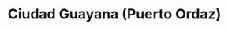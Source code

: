 ---
title: Ciudad Guayana (Puerto Ordaz)
url: /ciudad-guayana-puerto-ordaz/
latitude: 8.286
longitude: -62.723
---